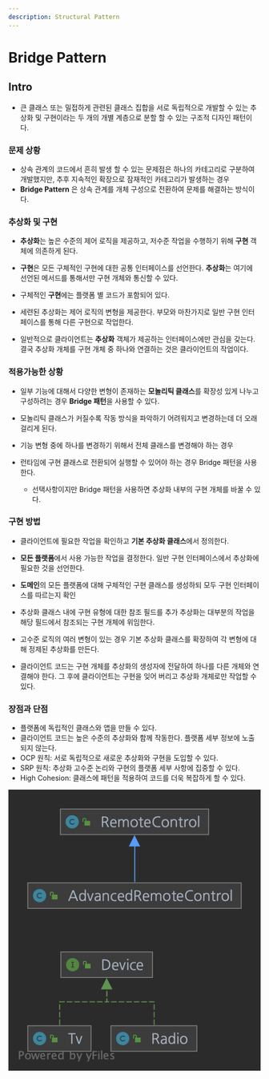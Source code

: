 ```yaml
---
description: Structural Pattern
---
```


# Bridge Pattern

## Intro

- 큰 클래스 또는 밀접하게 관련된 클래스 집합을 서로 독립적으로 개발할 수 있는 추상화 및 구현이라는 두 개의 개별 계층으로 분할 할 수 있는 구조적 디자인 패턴이다.

### 문제 상황

- 상속 관계의 코드에서 흔히 발생 할 수 있는 문제점은 하나의 카테고리로 구분하여 개발했지만, 추후 지속적인 확장으로 잠재적인 카테고리가 발생하는 경우
- **Bridge Pattern** 은 상속 관계를 개체 구성으로 전환하여 문제를 해결하는 방식이다.

### **추상화** 및 **구현**

- **추상화**는 높은 수준의 제어 로직을 제공하고, 저수준 작업을 수행하기 위해 **구현** 객체에 의존하게 된다.

- **구현**은 모든 구체적인 구현에 대한 공통 인터페이스를 선언한다.
  **추상화**는 여기에 선언된 메서드를 통해서만 구현 개체와 통신할 수 있다.

- 구체적인 **구현**에는 플랫폼 별 코드가 포함되어 있다.

- 세련된 추상화는 제어 로직의 변형을 제공한다. 부모와 마찬가지로 일반 구현 인터페이스를 통해 다른 구현으로 작업한다.

- 일반적으로 클라이언트는 **추상화** 객체가 제공하는 인터페이스에만 관심을 갖는다. 결국 추상화 개체를 구현 개체 중 하나와 연결하는 것은 클라이언트의 작업이다.

### 적용가능한 상황

- 일부 기능에 대해서 다양한 변형이 존재하는 **모놀리틱 클래스**를 확장성 있게 나누고 구성하려는 경우 **Bridge 패턴**을 사용할 수 있다.

- 모놀리틱 클래스가 커질수록 작동 방식을 파악하기 어려워지고 변경하는데 더 오래 걸리게 된다.
- 기능 변형 중에 하나를 변경하기 위해서 전체 클래스를 변경해야 하는 경우

- 런타임에 구현 클래스로 전환되어 실행할 수 있어야 하는 경우 Bridge 패턴을 사용한다.
	- 선택사항이지만 Bridge 패턴을 사용하면 추상화 내부의 구현 개체를 바꿀 수 있다.

### 구현 방법

- 클라이언트에 필요한 작업을 확인하고 **기본 추상화 클래스**에서 정의한다.

- **모든 플랫폼**에서 사용 가능한 작업을 결정한다. 일반 구현 인터페이스에서 추상화에 필요한 것을 선언한다.

- **도메인**의 모든 플랫폼에 대해 구체적인 구현 클래스를 생성하되 모두 구현 인터페이스를 따르는지 확인

- 추상화 클래스 내에 구현 유형에 대한 참조 필드를 추가 추상화는 대부분의 작업을 해당 필드에서 참조되는 구현 개체에 위임한다.

- 고수준 로직의 여러 변형이 있는 경우 기본 추상화 클래스를 확장하여 각 변형에 대해 정제된 추상화를 만든다.

- 클라이언트 코드는 구현 개체를 추상화의 생성자에 전달하여 하나를 다른 개체와 연결해야 한다. 그 후에 클라이언트는 구현을 잊어 버리고 추상화 개체로만 작업할 수 있다.

### 장점과 단점

- 플랫폼에 독립적인 클래스와 앱을 만들 수 있다.
- 클라이언트 코드는 높은 수준의 추상화와 함께 작동한다. 플랫폼 세부 정보에 노출되지 않는다.
- OCP 원칙: 서로 독립적으로 새로운 추상화와 구현을 도입할 수 있다.
- SRP 원칙: 추상화 고수준 논리와 구현의 플랫폼 세부 사항에 집중할 수 있다.
- High Cohesion: 클래스에 패턴을 적용하여 코드를 더욱 복잡하게 할 수 있다.

![Bridge Pattern](/design/contents/img/tv_bridge.png)
